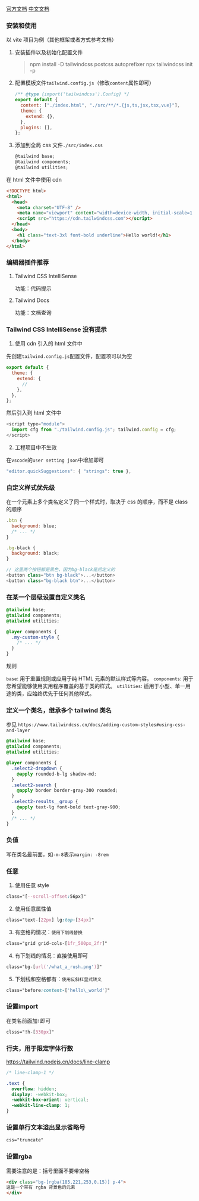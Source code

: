 [官方文档](https://tailwindcss.com/)
[中文文档](https://www.tailwindcss.cn/docs/guides/vite)

### 安装和使用

以 vite 项目为例（其他框架或者方式参考文档）

1. 安装插件以及初始化配置文件

   > npm install -D tailwindcss postcss autoprefixer
   > npx tailwindcss init -p

2. 配置模板文件`tailwind.config.js`（修改`content`属性即可）

   ```js
   /** @type {import('tailwindcss').Config} */
   export default {
     content: ["./index.html", "./src/**/*.{js,ts,jsx,tsx,vue}"],
     theme: {
       extend: {},
     },
     plugins: [],
   };
   ```

3. 添加到全局 css 文件`./src/index.css`

   ```js
   @tailwind base;
   @tailwind components;
   @tailwind utilities;
   ```

在 html 文件中使用 cdn

```html
<!DOCTYPE html>
<html>
  <head>
    <meta charset="UTF-8" />
    <meta name="viewport" content="width=device-width, initial-scale=1.0" />
    <script src="https://cdn.tailwindcss.com"></script>
  </head>
  <body>
    <h1 class="text-3xl font-bold underline">Hello world!</h1>
  </body>
</html>
```

### 编辑器插件推荐

1. Tailwind CSS IntelliSense

   功能：代码提示

2. Tailwind Docs

   功能：文档查询

### Tailwind CSS IntelliSense 没有提示

1. 使用 cdn 引入的 html 文件中

先创建`tailwind.config.js`配置文件，配置项可以为空

```js
export default {
  theme: {
    extend: {
      //
    },
  },
};
```

然后引入到 html 文件中

```js
<script type="module">
  import cfg from "./tailwind.config.js"; tailwind.config = cfg;
</script>
```

2. 工程项目中不生效

在`vscode`的`user setting json`中增加即可

```js
"editor.quickSuggestions": { "strings": true },
```

### 自定义样式优先级

在一个元素上多个类名定义了同一个样式时，取决于 css 的顺序，而不是 class 的顺序

```js
.btn {
  background: blue;
  /* ... */
}

.bg-black {
  background: black;
}

// 这里两个按钮都是黑色，因为bg-black是后定义的
<button class="btn bg-black">...</button>
<button class="bg-black btn">...</button>
```

### 在某一个层级设置自定义类名

```css
@tailwind base;
@tailwind components;
@tailwind utilities;

@layer components {
  .my-custom-style {
    /* ... */
  }
}
```

规则

`base`: 用于重置规则或应用于纯 HTML 元素的默认样式等内容。
`components`: 用于您希望能够使用实用程序覆盖的基于类的样式。
`utilities`: 适用于小型、单一用途的类，应始终优先于任何其他样式。

### 定义一个类名，继承多个 tailwind 类名

参见 `https://www.tailwindcss.cn/docs/adding-custom-styles#using-css-and-layer`

```css
@tailwind base;
@tailwind components;
@tailwind utilities;

@layer components {
  .select2-dropdown {
    @apply rounded-b-lg shadow-md;
  }
  .select2-search {
    @apply border border-gray-300 rounded;
  }
  .select2-results__group {
    @apply text-lg font-bold text-gray-900;
  }
  /* ... */
}
```

### 负值

写在类名最前面，如`-m-8`表示`margin: -8rem`

### 任意

1. 使用任意 style

```css
class="[--scroll-offset:56px]"
```

2. 使用任意属性值

```css
class="text-[22px] lg:top-[34px]"
```

3. 有空格的情况：`使用下划线替换`

```css
class="grid grid-cols-[1fr_500px_2fr]"
```

4. 有下划线的情况：直接使用即可

```css
class="bg-[url('/what_a_rush.png')]"
```

5. 下划线和空格都有：`使用反斜杠显式转义`

```css
class="before:content-['hello\_world']"
```

### 设置import

在类名前面加`!`即可

```css
clsss="!h-[330px]"
```

### 行夹，用于限定字体行数

<https://tailwind.nodejs.cn/docs/line-clamp>


```css
/* line-clamp-1 */

.text {
  overflow: hidden;
  display: -webkit-box;
  -webkit-box-orient: vertical;
  -webkit-line-clamp: 1;
}
```

### 设置单行文本溢出显示省略号

```css
css="truncate"
```

### 设置rgba

需要注意的是：括号里面不要带空格

```html
<div class="bg-[rgba(185,221,253,0.15)] p-4">
这是一个带有 rgba 背景色的元素
</div>
```